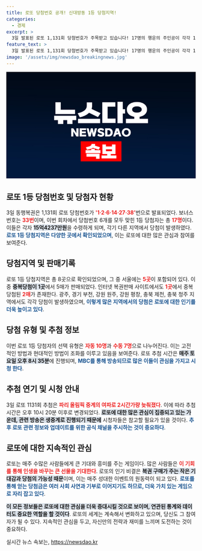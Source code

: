 ```yaml
---
title: 로또 당첨번호 공개! 신대방동 1등 당첨지역!
categories:
  - 경제
excerpt: >
  3일 발표된 로또 1,131회 당첨번호가 주목받고 있습니다! 17명의 행운의 주인공이 각각 15억4237만원을 획득했으며, 서울, 광주, 경기 등 다양한 지역에서 당첨자가 나왔습니다. 추첨 시간도 변경되었으니, 놓치지 마세요!
feature_text: >
  3일 발표된 로또 1,131회 당첨번호가 주목받고 있습니다! 17명의 행운의 주인공이 각각 15억4237만원을 획득했으며, 서울, 광주, 경기 등 다양한 지역에서 당첨자가 나왔습니다. 추첨 시간도 변경되었으니, 놓치지 마세요!
image: '/assets/img/newsdao_breakingnews.jpg'
---
```


<p><img src="/assets/img/newsdao_breakingnews.jpg" alt="firstkoreanews 속보" /></p>

<h2 data-ke-size="size26">로또 1등 당첨번호 및 당첨자 현황</h2>

<p data-ke-size="size16"></p>

<p>3일 동행복권은 1,131회 로또 당첨번호가 <b><span style="color: #ee2323;">'1·2·6·14·27·38'</span></b>번으로 발표되었다. 보너스 번호는 <b><span style="color: #ee2323;">33번</span></b>이며, 이번 회차에서 당첨번호 6개를 모두 맞힌 1등 당첨자는 총 <b><span style="color: #ee2323;">17명</span></b>이다. 이들은 각자 <b><span style="background-color: #21538527;">15억4237만원</span></b>을 수령하게 되며, 각기 다른 지역에서 당첨이 발생하였다. <b><span style="color: #1a5490;">로또 1등 당첨지역은 다양한 곳에서 확인되었으며</span></b>, 이는 로또에 대한 많은 관심과 참여를 보여준다.</p>

<h2 data-ke-size="size26">당첨지역 및 판매기록</h2>

<p data-ke-size="size16"></p>

<p>로또 1등 당첨지역은 총 8곳으로 확인되었으며, 그 중 서울에는 <b><span style="color: #ee2323;">5곳</span></b>이 포함되어 있다. 이중 <b><span style="background-color: #21538527;">중복당첨이 1곳</span></b>에서 5매가 판매되었다. 인터넷 복권판매 사이트에서도 <b><span style="color: #ee2323;">1곳</span></b>에서 중복당첨된 <b><span style="color: #ee2323;">2매</span></b>가 존재한다. 광주, 경기 부천, 강원 원주, 강원 평창, 충북 제천, 충북 청주 지역에서도 각각 당첨이 발생하였으며, <b><span style="color: #1a5490;">이렇게 많은 지역에서의 당첨은 로또에 대한 인기를 더욱 높이고 있다</span></b>.</p>

<h2 data-ke-size="size26">당첨 유형 및 추첨 정보</h2>

<p data-ke-size="size16"></p>

<p>이번 로또 1등 당첨자의 선택 유형은 <b><span style="color: #ee2323;">자동 10명</span></b>과 <b><span style="color: #ee2323;">수동 7명</span></b>으로 나누어진다. 이는 고전적인 방법과 현대적인 방법이 조화를 이루고 있음을 보여준다. 로또 추첨 시간은 <b><span style="background-color: #21538527;">매주 토요일 오후 8시 35분</span></b>에 진행되며, <b><span style="color: #1a5490;">MBC를 통해 방송되므로 많은 이들이 관심을 가지고 시청 한다</span></b>.</p>

<h2 data-ke-size="size26">추첨 연기 및 시청 안내</h2>

<p data-ke-size="size16"></p>

<p>3일 로또 1131회 추첨은 <b><span style="color: #ee2323;">파리 올림픽 중계의 여파로 2시간가량 늦춰졌다</span></b>. 이에 따라 추첨 시간은 오후 10시 20분 이후로 변경되었다. <b><span style="background-color: #21538527;">로또에 대한 많은 관심이 집중되고 있는 가운데, 관련 방송은 생중계로 진행되기 때문에</span></b> 시청자들은 참고할 필요가 있을 것이다. <b><span style="color: #1a5490;">추후 로또 관련 정보와 업데이트를 위한 공식 채널을 주시하는 것이 중요하다</span></b>.</p>

<h2 data-ke-size="size26">로또에 대한 지속적인 관심</h2>

<p data-ke-size="size16"></p>

<p>로또는 매주 수많은 사람들에게 큰 기대와 흥미를 주는 게임이다. 많은 사람들은 <b><span style="color: #ee2323;">이 기회를 통해 인생을 바꾸는 큰 선물을 기대한다</span></b>. 로또의 인기 비결은 <b><span style="background-color: #21538527;">복권 구매가 주는 작은 기대감과 당첨의 가능성 때문</span></b>이며, 이는 매주 성대한 이벤트의 원동력이 되고 있다. <b><span style="color: #1a5490;">로또를 통해 얻는 당첨금은 여러 사회 사연과 기부로 이어지기도 하므로, 더욱 가치 있는 게임으로 자리 잡고 있다</span></b>. </p>

<p data-ke-size="size16"></p>

<p><b><span style="background-color: #21538527;">이 모든 정보들은 로또에 대한 관심을 더욱 증대시킬 것으로 보이며, 연관된 통계와 데이터도 중요한 역할을 할 것이다</span></b>. 로또의 세계는 계속해서 변화하고 있으며, 당신도 그 참여자가 될 수 있다. 지속적인 관심을 두고, 자신만의 전략과 재미를 느끼며 도전하는 것이 중요하다.</p>
실시간 뉴스 속보는, <a href="https://newsdao.kr" rel="dofollow">https://newsdao.kr</a>


